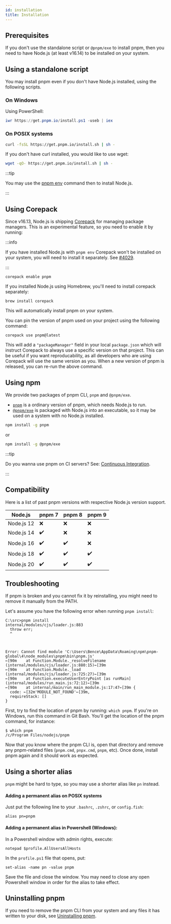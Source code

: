 ```yaml
---
id: installation
title: Installation
---
```


## Prerequisites

If you don't use the standalone script or `@pnpm/exe` to install pnpm, then you need to have Node.js (at least v16.14) to be installed on your system.

## Using a standalone script

You may install pnpm even if you don't have Node.js installed, using the following scripts.

### On Windows

Using PowerShell:

```powershell
iwr https://get.pnpm.io/install.ps1 -useb | iex
```

### On POSIX systems

```sh
curl -fsSL https://get.pnpm.io/install.sh | sh -
```

If you don't have curl installed, you would like to use wget:

```sh
wget -qO- https://get.pnpm.io/install.sh | sh -
```

:::tip

You may use the [pnpm env] command then to install Node.js.

:::

## Using Corepack

Since v16.13, Node.js is shipping [Corepack](https://nodejs.org/api/corepack.html) for managing package managers. This is an experimental feature, so you need to enable it by running:

:::info

If you have installed Node.js with `pnpm env` Corepack won't be installed on your system, you will need to install it separately. See [#4029](https://github.com/pnpm/pnpm/issues/4029).

:::

```
corepack enable pnpm
```

If you installed Node.js using Homebrew, you'll need to install corepack separately:

```
brew install corepack
```

This will automatically install pnpm on your system.

You can pin the version of pnpm used on your project using the following command:

```
corepack use pnpm@latest
```

This will add a `"packageManager"` field in your local `package.json` which will instruct Corepack to always use a specific version on that project. This can be useful if you want reproducability, as all developers who are using Corepack will use the same version as you. When a new version of pnpm is released, you can re-run the above command.

## Using npm

We provide two packages of pnpm CLI, `pnpm` and `@pnpm/exe`.

- [`pnpm`](https://www.npmjs.com/package/pnpm) is a ordinary version of pnpm, which needs Node.js to run.
- [`@pnpm/exe`](https://www.npmjs.com/package/@pnpm/exe) is packaged with Node.js into an executable, so it may be used on a system with no Node.js installed.


```sh
npm install -g pnpm
```

or

```sh
npm install -g @pnpm/exe
```

:::tip

Do you wanna use pnpm on CI servers? See: [Continuous Integration](./continuous-integration.md).

:::

## Compatibility

Here is a list of past pnpm versions with respective Node.js version support.

| Node.js    | pnpm 7 | pnpm 8 | pnpm 9 |
|------------|--------|--------|--------|
| Node.js 12 | ❌     | ❌     | ❌     |
| Node.js 14 | ✔️      | ❌     | ❌     |
| Node.js 16 | ✔️      | ✔️      | ❌     |
| Node.js 18 | ✔️      | ✔️      | ✔️      |
| Node.js 20 | ✔️      | ✔️      | ✔️      |

## Troubleshooting

If pnpm is broken and you cannot fix it by reinstalling, you might need to remove it manually from the PATH.

Let's assume you have the following error when running `pnpm install`:

```
C:\src>pnpm install
internal/modules/cjs/loader.js:883
  throw err;
  ^



Error: Cannot find module 'C:\Users\Bence\AppData\Roaming\npm\pnpm-global\4\node_modules\pnpm\bin\pnpm.js'
←[90m    at Function.Module._resolveFilename (internal/modules/cjs/loader.js:880:15)←[39m
←[90m    at Function.Module._load (internal/modules/cjs/loader.js:725:27)←[39m
←[90m    at Function.executeUserEntryPoint [as runMain] (internal/modules/run_main.js:72:12)←[39m
←[90m    at internal/main/run_main_module.js:17:47←[39m {
  code: ←[32m'MODULE_NOT_FOUND'←[39m,
  requireStack: []
}
```

First, try to find the location of pnpm by running: `which pnpm`. If you're on Windows, run this command in Git Bash.
You'll get the location of the pnpm command, for instance:

```
$ which pnpm
/c/Program Files/nodejs/pnpm
```

Now that you know where the pnpm CLI is, open that directory and remove any pnpm-related files (`pnpm.cmd`, `pnpx.cmd`, `pnpm`, etc).
Once done, install pnpm again and it should work as expected.

## Using a shorter alias

`pnpm` might be hard to type, so you may use a shorter alias like `pn` instead. 

#### Adding a permanent alias on POSIX systems

Just put the following line to your `.bashrc`, `.zshrc`, or `config.fish`:

```
alias pn=pnpm
```

#### Adding a permanent alias in Powershell (Windows):

In a Powershell window with admin rights, execute:

```
notepad $profile.AllUsersAllHosts
```

In the `profile.ps1` file that opens, put:

```
set-alias -name pn -value pnpm
```

Save the file and close the window. You may need to close any open Powershell window in order for the alias to take effect.

## Uninstalling pnpm

If you need to remove the pnpm CLI from your system and any files it has written to your disk, see [Uninstalling pnpm].

[Uninstalling pnpm]: ./uninstall.md
[pnpm env]: ./cli/env.md
